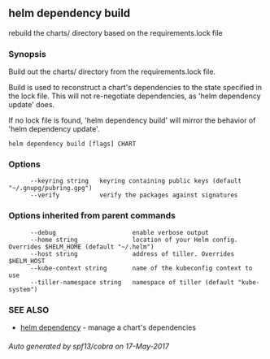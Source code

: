 ## helm dependency build

rebuild the charts/ directory based on the requirements.lock file

### Synopsis



Build out the charts/ directory from the requirements.lock file.

Build is used to reconstruct a chart's dependencies to the state specified in
the lock file. This will not re-negotiate dependencies, as 'helm dependency update'
does.

If no lock file is found, 'helm dependency build' will mirror the behavior
of 'helm dependency update'.


```
helm dependency build [flags] CHART
```

### Options

```
      --keyring string   keyring containing public keys (default "~/.gnupg/pubring.gpg")
      --verify           verify the packages against signatures
```

### Options inherited from parent commands

```
      --debug                     enable verbose output
      --home string               location of your Helm config. Overrides $HELM_HOME (default "~/.helm")
      --host string               address of tiller. Overrides $HELM_HOST
      --kube-context string       name of the kubeconfig context to use
      --tiller-namespace string   namespace of tiller (default "kube-system")
```

### SEE ALSO
* [helm dependency](helm_dependency.md)	 - manage a chart's dependencies

###### Auto generated by spf13/cobra on 17-May-2017
